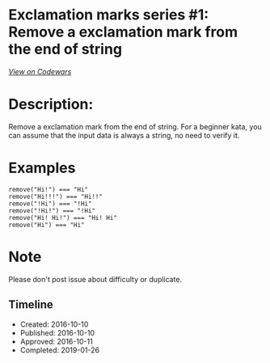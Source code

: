 # Exclamation marks series #1: Remove a exclamation mark from the end of string
[*View on Codewars*](https://www.codewars.com/kata/exclamation-marks-series-number-1-remove-a-exclamation-mark-from-the-end-of-string)

# Description:

 Remove a exclamation mark from the end of string. For a beginner kata, you can assume that the input data is always a string, no need to verify it.

# Examples

```
remove("Hi!") === "Hi"
remove("Hi!!!") === "Hi!!"
remove("!Hi") === "!Hi"
remove("!Hi!") === "!Hi"
remove("Hi! Hi!") === "Hi! Hi"
remove("Hi") === "Hi"
```

# Note
Please don't post issue about difficulty or duplicate. 

## Timeline
- Created: 2016-10-10
- Published: 2016-10-10
- Approved: 2016-10-11
- Completed: 2019-01-26